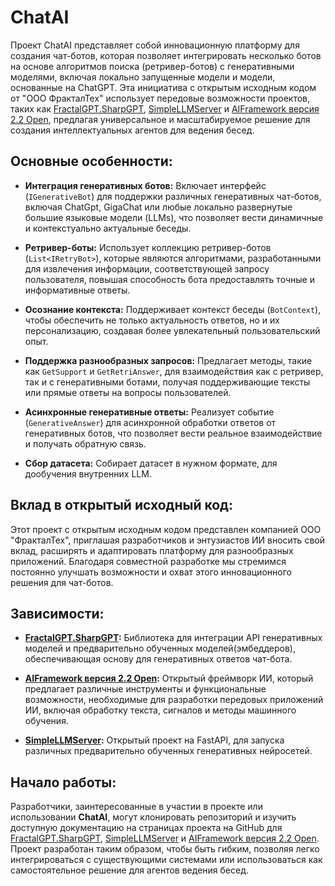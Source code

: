 # ChatAI


Проект ChatAI представляет собой инновационную платформу для создания чат-ботов, которая позволяет интегрировать несколько ботов на основе алгоритмов поиска (ретривер-ботов) с генеративными моделями, включая локально запущенные модели и модели, основанные на ChatGPT. Эта инициатива с открытым исходным кодом от "ООО ФракталТех" использует передовые возможности проектов, таких как [FractalGPT.SharpGPT](https://github.com/FractalGPT/SharpGPT), [SimpleLLMServer](https://github.com/FractalGPT/SimpleLLMServer) и [AIFramework версия 2.2 Open](https://github.com/AIFramework/AIFrameworkOpen), предлагая универсальное и масштабируемое решение для создания интеллектуальных агентов для ведения бесед.

## Основные особенности:

- **Интеграция генеративных ботов:** Включает интерфейс (`IGenerativeBot`) для поддержки различных генеративных чат-ботов, включая ChatGpt, GigaChat или любые локально развернутые большие языковые модели (LLMs), что позволяет вести динамичные и контекстуально актуальные беседы.

- **Ретривер-боты:** Использует коллекцию ретривер-ботов (`List<IRetryBot>`), которые являются алгоритмами, разработанными для извлечения информации, соответствующей запросу пользователя, повышая способность бота предоставлять точные и информативные ответы.

- **Осознание контекста:** Поддерживает контекст беседы (`BotContext`), чтобы обеспечить не только актуальность ответов, но и их персонализацию, создавая более увлекательный пользовательский опыт.

- **Поддержка разнообразных запросов:** Предлагает методы, такие как `GetSupport` и `GetRetriAnswer`, для взаимодействия как с ретривер, так и с генеративными ботами, получая поддерживающие тексты или прямые ответы на вопросы пользователей.

- **Асинхронные генеративные ответы:** Реализует событие (`GenerativeAnswer`) для асинхронной обработки ответов от генеративных ботов, что позволяет вести реальное взаимодействие и получать обратную связь.
- **Сбор датасета:** Собирает датасет в нужном формате, для дообучения внутренних LLM.
 
## Вклад в открытый исходный код:

Этот проект с открытым исходным кодом представлен компанией ООО "ФракталТех", приглашая разработчиков и энтузиастов ИИ вносить свой вклад, расширять и адаптировать платформу для разнообразных приложений. Благодаря совместной разработке мы стремимся постоянно улучшать возможности и охват этого инновационного решения для чат-ботов.

## Зависимости:

- **[FractalGPT.SharpGPT](https://github.com/FractalGPT/SharpGPT):** Библиотека для интеграции API генеративных моделей и предварительно обученных моделей(эмбеддеров), обеспечивающая основу для генеративных ответов чат-бота.

- **[AIFramework версия 2.2 Open](https://github.com/AIFramework/AIFrameworkOpen):** Открытый фреймворк ИИ, который предлагает различные инструменты и функциональные возможности, необходимые для разработки передовых приложений ИИ, включая обработку текста, сигналов и методы машинного обучения.
- **[SimpleLLMServer](https://github.com/FractalGPT/SimpleLLMServer):** Открытый проект на FastAPI, для запуска различных предварительно обученных генеративных нейросетей.

## Начало работы:

Разработчики, заинтересованные в участии в проекте или использовании **ChatAI**, могут клонировать репозиторий и изучить доступную документацию на страницах проекта на GitHub для [FractalGPT.SharpGPT](https://github.com/FractalGPT/SharpGPT), [SimpleLLMServer](https://github.com/FractalGPT/SimpleLLMServer) и [AIFramework версия 2.2 Open](https://github.com/AIFramework/AIFrameworkOpen). Проект разработан таким образом, чтобы быть гибким, позволяя легко интегрироваться с существующими системами или использоваться как самостоятельное решение для агентов ведения бесед.
